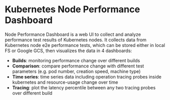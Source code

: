 # Kubernetes Node Performance Dashboard

Node Performance Dashboard is a web UI to collect and analyze performance test results of Kubernetes nodes. It collects data from Kubernetes node e2e performance tests, which can be stored either in local FS or Google GCS, then visualizes the data in 4 dashboards:

* **Builds**: monitoring performance change over different builds
* **Comparison**: compare performance change with different test parameters (e.g. pod number, creation speed, machine type)
* **Time series**: time series data including operation tracing probes inside kubernetes and resource-usage change over time
* **Tracing**: plot the latency percentile between any two tracing probes over different build
